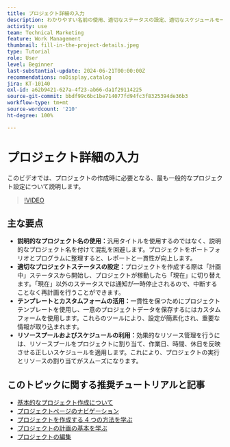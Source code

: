 ```yaml
---
title: プロジェクト詳細の入力
description: わかりやすい名前の使用、適切なステータスの設定、適切なスケジュールモードの選択、テンプレートとカスタムフォームの活用、リソースプールとスケジュールを使用したリソースの管理により、プロジェクト管理の効率を最適化します。
activity: use
team: Technical Marketing
feature: Work Management
thumbnail: fill-in-the-project-details.jpeg
type: Tutorial
role: User
level: Beginner
last-substantial-update: 2024-06-21T00:00:00Z
recommendations: noDisplay,catalog
jira: KT-10140
exl-id: a62b9421-627a-4f23-ab66-da1f29114225
source-git-commit: bbdf99c6bc1be714077fd94fc3f8325394de36b3
workflow-type: tm+mt
source-wordcount: '210'
ht-degree: 100%

---
```


# プロジェクト詳細の入力

このビデオでは、プロジェクトの作成時に必要となる、最も一般的なプロジェクト設定について説明します。


>[!VIDEO](https://video.tv.adobe.com/v/3430410/?quality=12&learn=on&enablevpops=1)

## 主な要点

* **説明的なプロジェクト名の使用：**&#x200B;汎用タイトルを使用するのではなく、説明的なプロジェクト名を付けて混乱を回避します。プロジェクトをポートフォリオとプログラムに整理すると、レポートと一貫性が向上します。
* **適切なプロジェクトステータスの設定：**&#x200B;プロジェクトを作成する際は「計画中」ステータスから開始し、プロジェクトが稼動したら「現在」に切り替えます。「現在」以外のステータスでは通知が一時停止されるので、中断することなく再計画を行うことができます。
* **テンプレートとカスタムフォームの活用：**&#x200B;一貫性を保つためにプロジェクトテンプレートを使用し、一意のプロジェクトデータを保存するにはカスタムフォームを使用します。これらのツールにより、設定が簡素化され、重要な情報が取り込まれます。
* **リソースプールおよびスケジュールの利用：**&#x200B;効果的なリソース管理を行うには、リソースプールをプロジェクトに割り当て、作業日、時間、休日を反映させる正しいスケジュールを適用します。これにより、プロジェクトの実行とリソースの割り当てがスムーズになります。



## このトピックに関する推奨チュートリアルと記事

* [基本的なプロジェクト作成について](/help/manage-work/projects/understand-basic-project-creation.md)
* [プロジェクトページのナビゲーション](/help/manage-work/projects/navigate-the-project-page.md)
* [プロジェクトを作成する 4 つの方法を学ぶ](/help/manage-work/projects/understand-other-ways-to-create-projects.md)
* [プロジェクトの計画の基本を学ぶ](/help/manage-work/projects/getting-started-plan-a-project.md)
* [プロジェクトの編集](https://experienceleague.adobe.com/ja/docs/workfront/using/manage-work/projects/manage-projects/edit-projects)
